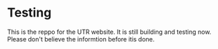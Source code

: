 # Testing
This is the reppo for the UTR website.
It is still building and testing now. Please don't believe the informtion before itis done.
